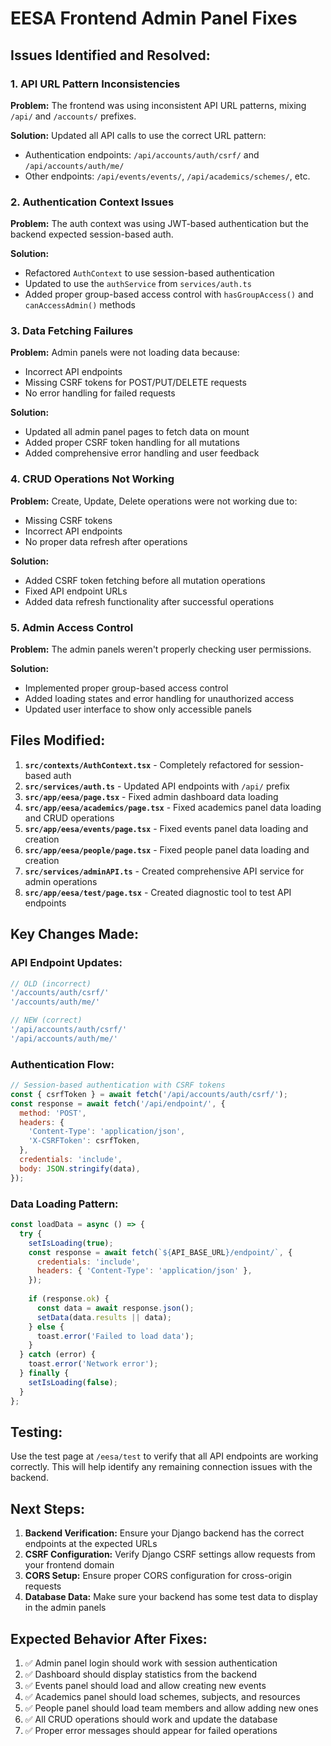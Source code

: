 # EESA Frontend Admin Panel Fixes

## Issues Identified and Resolved:

### 1. **API URL Pattern Inconsistencies**
**Problem:** The frontend was using inconsistent API URL patterns, mixing `/api/` and `/accounts/` prefixes.

**Solution:** Updated all API calls to use the correct URL pattern:
- Authentication endpoints: `/api/accounts/auth/csrf/` and `/api/accounts/auth/me/`
- Other endpoints: `/api/events/events/`, `/api/academics/schemes/`, etc.

### 2. **Authentication Context Issues**
**Problem:** The auth context was using JWT-based authentication but the backend expected session-based auth.

**Solution:** 
- Refactored `AuthContext` to use session-based authentication
- Updated to use the `authService` from `services/auth.ts`
- Added proper group-based access control with `hasGroupAccess()` and `canAccessAdmin()` methods

### 3. **Data Fetching Failures**
**Problem:** Admin panels were not loading data because:
- Incorrect API endpoints
- Missing CSRF tokens for POST/PUT/DELETE requests
- No error handling for failed requests

**Solution:**
- Updated all admin panel pages to fetch data on mount
- Added proper CSRF token handling for all mutations
- Added comprehensive error handling and user feedback

### 4. **CRUD Operations Not Working**
**Problem:** Create, Update, Delete operations were not working due to:
- Missing CSRF tokens
- Incorrect API endpoints
- No proper data refresh after operations

**Solution:**
- Added CSRF token fetching before all mutation operations
- Fixed API endpoint URLs
- Added data refresh functionality after successful operations

### 5. **Admin Access Control**
**Problem:** The admin panels weren't properly checking user permissions.

**Solution:**
- Implemented proper group-based access control
- Added loading states and error handling for unauthorized access
- Updated user interface to show only accessible panels

## Files Modified:

1. **`src/contexts/AuthContext.tsx`** - Completely refactored for session-based auth
2. **`src/services/auth.ts`** - Updated API endpoints with `/api/` prefix
3. **`src/app/eesa/page.tsx`** - Fixed admin dashboard data loading
4. **`src/app/eesa/academics/page.tsx`** - Fixed academics panel data loading and CRUD operations
5. **`src/app/eesa/events/page.tsx`** - Fixed events panel data loading and creation
6. **`src/app/eesa/people/page.tsx`** - Fixed people panel data loading and creation
7. **`src/services/adminAPI.ts`** - Created comprehensive API service for admin operations
8. **`src/app/eesa/test/page.tsx`** - Created diagnostic tool to test API endpoints

## Key Changes Made:

### API Endpoint Updates:
```javascript
// OLD (incorrect)
'/accounts/auth/csrf/' 
'/accounts/auth/me/'

// NEW (correct)
'/api/accounts/auth/csrf/'
'/api/accounts/auth/me/'
```

### Authentication Flow:
```javascript
// Session-based authentication with CSRF tokens
const { csrfToken } = await fetch('/api/accounts/auth/csrf/');
const response = await fetch('/api/endpoint/', {
  method: 'POST',
  headers: {
    'Content-Type': 'application/json',
    'X-CSRFToken': csrfToken,
  },
  credentials: 'include',
  body: JSON.stringify(data),
});
```

### Data Loading Pattern:
```javascript
const loadData = async () => {
  try {
    setIsLoading(true);
    const response = await fetch(`${API_BASE_URL}/endpoint/`, {
      credentials: 'include',
      headers: { 'Content-Type': 'application/json' },
    });
    
    if (response.ok) {
      const data = await response.json();
      setData(data.results || data);
    } else {
      toast.error('Failed to load data');
    }
  } catch (error) {
    toast.error('Network error');
  } finally {
    setIsLoading(false);
  }
};
```

## Testing:

Use the test page at `/eesa/test` to verify that all API endpoints are working correctly. This will help identify any remaining connection issues with the backend.

## Next Steps:

1. **Backend Verification:** Ensure your Django backend has the correct endpoints at the expected URLs
2. **CSRF Configuration:** Verify Django CSRF settings allow requests from your frontend domain
3. **CORS Setup:** Ensure proper CORS configuration for cross-origin requests
4. **Database Data:** Make sure your backend has some test data to display in the admin panels

## Expected Behavior After Fixes:

1. ✅ Admin panel login should work with session authentication
2. ✅ Dashboard should display statistics from the backend
3. ✅ Events panel should load and allow creating new events
4. ✅ Academics panel should load schemes, subjects, and resources
5. ✅ People panel should load team members and allow adding new ones
6. ✅ All CRUD operations should work and update the database
7. ✅ Proper error messages should appear for failed operations
